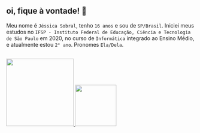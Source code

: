 ## oi, fique à vontade! 🌼
Meu nome é `Jéssica Sobral`, tenho `16 anos` e sou de `SP/Brasil`. Iniciei meus estudos no `IFSP - Instituto Federal de Educação, Ciência e Tecnologia de São Paulo` em 2020, no curso de `Informática` integrado ao Ensino Médio, e atualmente estou `2° ano`. Pronomes `Ela/Dela`.



##

<div>
  <a href="https://github.com/JessSobral">
  <img height="180em" src="https://github-readme-stats.vercel.app/api?username=JessSobral&show_icons=true&theme=tokyonight&include_all_commits=true&count_private=true"/>
  <img height="110em" src="https://github-readme-stats.vercel.app/api/top-langs/?username=JessSobral&layout=compact&langs_count=7&theme=tokyonight"/>
</div>
